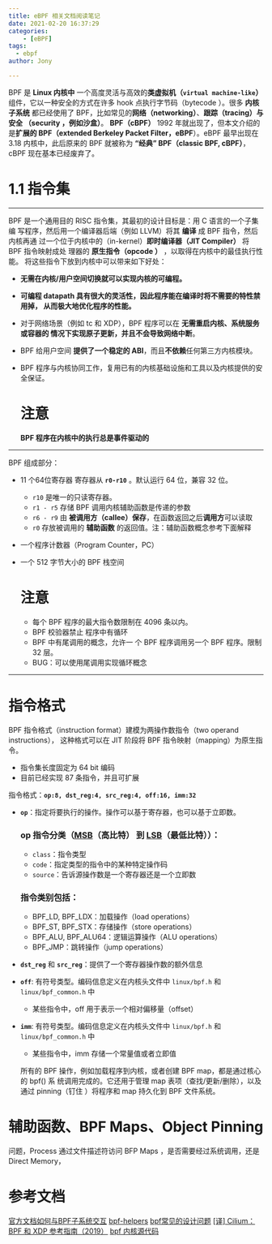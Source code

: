 ```yaml
---
title: eBPF 相关文档阅读笔记
date: 2021-02-20 16:37:29
categories: 
	- [eBPF]
tags:
  - ebpf
author: Jony

---
```


BPF 是 **Linux 内核中** 一个高度灵活与高效的**类虚拟机（`virtual machine-like`）** 组件，它以一种安全的方式在许多 hook 点执行字节码（bytecode ）。很多 **内核子系统** 都已经使用了 BPF，比如常见的**网络（networking）**、**跟踪（tracing）**与**安全 （security ，例如沙盒）**。
**BPF（cBPF）** 1992 年就出现了，但本文介绍的是**扩展的 BPF（extended Berkeley Packet Filter，eBPF**）。eBPF 最早出现在 3.18 内核中，此后原来的 BPF 就被称为 **“经典” BPF（classic BPF, cBPF）**，cBPF 现在基本已经废弃了。


# 1.1 指令集
---

BPF 是一个通用目的 RISC 指令集，其最初的设计目标是：用 C 语言的一个子集编 写程序，然后用一个编译器后端（例如 LLVM）将其 **编译** 成 BPF 指令，然后内核再通 过一个位于内核中的（in-kernel）**即时编译器（JIT Compiler）** 将 BPF 指令映射成处 理器的 **原生指令（opcode ）** ，以取得在内核中的最佳执行性能。
将这些指令下放到内核中可以带来如下好处：
- **无需在内核/用户空间切换就可以实现内核的可编程。**
- **可编程 datapath 具有很大的灵活性，因此程序能在编译时将不需要的特性禁用掉， 从而极大地优化程序的性能。**
- 对于网络场景（例如 tc 和 XDP），BPF 程序可以在 **无需重启内核、系统服务或容器的 情况下实现原子更新，并且不会导致网络中断**。
- BPF 给用户空间 **提供了一个稳定的 ABI**，而且**不依赖**任何第三方内核模块。
- BPF 程序与内核协同工作，复用已有的内核基础设施和工具以及内核提供的安全保证。

	# 注意

	**BPF 程序在内核中的执行总是事件驱动的**

---	

BPF 组成部分：
- 11 个64位寄存器
	寄存器从 **`r0-r10`** 。默认运行 64 位，兼容 32 位。 
	- `r10` 是唯一的只读寄存器。
	- `r1 - r5` 存储 BPF 调用内核辅助函数是传递的参数
	- `r6 - r9` 由 **被调用方（callee）保存**，在函数返回之后**调用方**可以读取
	- `r0`  存放被调用的 **辅助函数** 的返回值。注：辅助函数概念参考下面解释
- 一个程序计数器（Program Counter，PC）
- 一个 512 字节大小的 BPF 栈空间

	# 注意
	- 每个 BPF 程序的最大指令数限制在 4096 条以内。
	- BPF 校验器禁止 程序中有循环
	- BPF 中有尾调用的概念，允许一 个 BPF 程序调用另一个 BPF 程序。限制 32 层。
	- BUG：可以使用尾调用实现循环概念

---

# 指令格式

BPF 指令格式（instruction format）建模为两操作数指令（two operand instructions）， 这种格式可以在 JIT 阶段将 BPF 指令映射（mapping）为原生指令。
- 指令集长度固定为 64 bit 编码
- 目前已经实现 87 条指令，并且可扩展

指令格式：**`op:8, dst_reg:4, src_reg:4, off:16, imm:32`**
- **`op`**：指定将要执行的操作。操作可以基于寄存器，也可以基于立即数。
	### op 指令分类（[MSB](https://zh.wikipedia.org/wiki/%E6%9C%80%E9%AB%98%E6%9C%89%E6%95%88%E4%BD%8D)（高比特） 到 [LSB](https://zh.wikipedia.org/wiki/%E6%9C%80%E4%BD%8E%E6%9C%89%E6%95%88%E4%BD%8D)（最低比特））：
	- `class`：指令类型
	- `code`：指定类型的指令中的某种特定操作码
	- `source`：告诉源操作数是一个寄存器还是一个立即数

	### 指令类别包括：
	- BPF_LD, BPF_LDX：加载操作（load operations）
	- BPF_ST, BPF_STX：存储操作（store operations）
	- BPF_ALU, BPF_ALU64：逻辑运算操作（ALU operations）
	- BPF_JMP：跳转操作（jump operations）
- **`dst_reg`** 和 **`src_reg`**：提供了一个寄存器操作数的额外信息
- **`off`**: 有符号类型。编码信息定义在内核头文件中 `linux/bpf.h` 和 `linux/bpf_common.h` 中
	- 某些指令中，off 用于表示一个相对偏移量（offset）
- **`imm`**: 有符号类型。编码信息定义在内核头文件中 `linux/bpf.h` 和 `linux/bpf_common.h` 中
	- 某些指令中，imm 存储一个常量值或者立即值

	所有的 BPF 操作，例如加载程序到内核，或者创建 BPF map，都是通过核心的 bpf() 系 统调用完成的。它还用于管理 map 表项（查找/更新/删除），以及通过 pinning（钉住 ）将程序和 map 持久化到 BPF 文件系统。

# 辅助函数、BPF Maps、Object Pinning

问题，Process 通过文件描述符访问 BFP Maps ，是否需要经过系统调用，还是 Direct Memory，





# 参考文档

[官方文档如何与BPF子系统交互](https://www.kernel.org/doc/html/latest/bpf/bpf_devel_QA.html)
[bpf-helpers](https://man7.org/linux/man-pages/man7/bpf-helpers.7.html)
[bpf常见的设计问题](https://www.kernel.org/doc/html/latest/bpf/bpf_design_QA.html#questions-and-answers)
[[译] Cilium：BPF 和 XDP 参考指南（2019）](http://arthurchiao.art/blog/cilium-bpf-xdp-reference-guide-zh/#bpf_arch)
[bpf 内核源代码](https://git.kernel.org/pub/scm/linux/kernel/git/bpf/bpf.git)